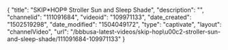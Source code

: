 {
    "title": "SKIP*HOP&reg; Stroller Sun and Sleep Shade",
    "description": "",
    "channelid": "111091684",
    "videoid": "109971133",
    "date_created": "1502519298",
    "date_modified": "1504049172",
    "type": "captivate",
    "layout": "channelVideo",
    "url": "\/bbbusa-latest-videos\/skip-hop\u00c2-stroller-sun-and-sleep-shade\/111091684-109971133"
}